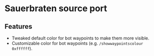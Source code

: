 # Sauerbraten source port

## Features

- Tweaked default color for bot waypoints to make them more visible.
- Customizable color for bot waypoints (e.g. `/showwaypointscolour 0xffffff`).
